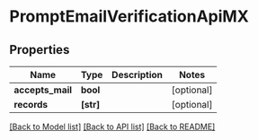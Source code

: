 # PromptEmailVerificationApiMX

## Properties
Name | Type | Description | Notes
------------ | ------------- | ------------- | -------------
**accepts_mail** | **bool** |  | [optional] 
**records** | **[str]** |  | [optional] 

[[Back to Model list]](../README.md#documentation-for-models) [[Back to API list]](../README.md#documentation-for-api-endpoints) [[Back to README]](../README.md)


